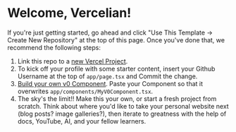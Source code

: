 # Welcome, Vercelian!

If you're just getting started, go ahead and click "Use This Template -> Create New Repository" at the top of this page.
Once you've done that, we recommend the following steps: 
1. Link this repo to a [new Vercel Project](https://vercel.com/new/).
2. To kick off your profile with some starter content, insert your Github Username at the top of `app/page.tsx` and Commit the change.
3. [Build your own v0 Component](https://v0.dev).  Paste your Component so that it overwrites `app/components/MyV0Component.tsx`.
4. The sky's the limit!! Make this your own, or start a fresh project from scratch. Think about where you'd like to take your personal website next (blog posts? image galleries?), then iterate to greatness with the help of docs, YouTube, AI, and your fellow learners.
